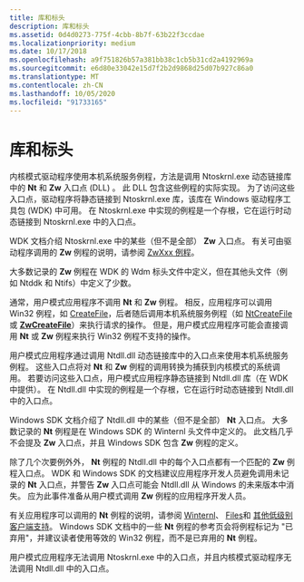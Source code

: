 ```yaml
---
title: 库和标头
description: 库和标头
ms.assetid: 0d4d0273-775f-4cbb-8b7f-63b22f3ccdae
ms.localizationpriority: medium
ms.date: 10/17/2018
ms.openlocfilehash: a9f751826b57a381bb38c1cb5b31cd2a4192969a
ms.sourcegitcommit: e6d80e33042e15d7f2b2d9868d25d07b927c86a0
ms.translationtype: MT
ms.contentlocale: zh-CN
ms.lasthandoff: 10/05/2020
ms.locfileid: "91733165"
---
```

# <a name="libraries-and-headers"></a>库和标头


内核模式驱动程序使用本机系统服务例程，方法是调用 Ntoskrnl.exe 动态链接库中的 **Nt** 和 **Zw** 入口点 (DLL) 。 此 DLL 包含这些例程的实际实现。 为了访问这些入口点，驱动程序将静态链接到 Ntoskrnl.exe 库，该库在 Windows 驱动程序工具包 (WDK) 中可用。 在 Ntoskrnl.exe 中实现的例程是一个存根，它在运行时动态链接到 Ntoskrnl.exe 中的入口点。

WDK 文档介绍 Ntoskrnl.exe 中的某些（但不是全部） **Zw** 入口点。 有关可由驱动程序调用的 **Zw** 例程的说明，请参阅 [ZwXxx 例程](/previous-versions/windows/hardware/drivers/ff567122(v=vs.85))。

大多数记录的 **Zw** 例程在 WDK 的 Wdm 标头文件中定义，但在其他头文件（例如 Ntddk 和 Ntifs）中定义了少数。

通常，用户模式应用程序不调用 **Nt** 和 **Zw** 例程。 相反，应用程序可以调用 Win32 例程，如 [CreateFile](/windows/win32/api/fileapi/nf-fileapi-createfilea)，后者随后调用本机系统服务例程（如 [NtCreateFile](/windows/win32/api/winternl/nf-winternl-ntcreatefile) 或 [**ZwCreateFile**](/windows-hardware/drivers/ddi/ntifs/nf-ntifs-ntcreatefile)）来执行请求的操作。 但是，用户模式应用程序可能会直接调用 **Nt** 或 **Zw** 例程来执行 Win32 例程不支持的操作。

用户模式应用程序通过调用 Ntdll.dll 动态链接库中的入口点来使用本机系统服务例程。 这些入口点将对 **Nt** 和 **Zw** 例程的调用转换为捕获到内核模式的系统调用。 若要访问这些入口点，用户模式应用程序静态链接到 Ntdll.dll 库（在 WDK 中提供）。 在 Ntdll.dll 中实现的例程是一个存根，它在运行时动态链接到 Ntdll.dll 中的入口点。

Windows SDK 文档介绍了 Ntdll.dll 中的某些（但不是全部） **Nt** 入口点。 大多数记录的 **Nt** 例程是在 Windows SDK 的 Winternl 头文件中定义的。 此文档几乎不会提及 **Zw** 入口点，并且 Windows SDK 包含 **Zw** 例程的定义。

除了几个次要例外外， **Nt** 例程的 Ntdll.dll 中的每个入口点都有一个匹配的 **Zw** 例程入口点。 WDK 和 Windows SDK 的文档建议应用程序开发人员避免调用未记录的 **Nt** 入口点，并警告 **Zw** 入口点可能会 Ntdll.dll 从 Windows 的未来版本中消失。 应为此事件准备从用户模式调用 **Zw** 例程的应用程序开发人员。

有关应用程序可以调用的 **Nt** 例程的说明，请参阅 [Winternl](https://go.microsoft.com/fwlink/p/?linkid=157253)、 [Files](https://go.microsoft.com/fwlink/p/?linkid=157254)和 [其他低级别客户端支持](/windows/win32/devnotes/-win32-misclowlevelclientsupport)。 Windows SDK 文档中的一些 **Nt** 例程的参考页会将例程标记为 "已弃用"，并建议读者使用等效的 Win32 例程，而不是已弃用的 **Nt** 例程。

用户模式应用程序无法调用 Ntoskrnl.exe 中的入口点，并且内核模式驱动程序无法调用 Ntdll.dll 中的入口点。

